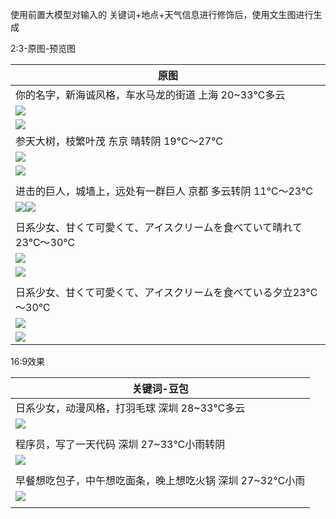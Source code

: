 使用前置大模型对输入的 关键词+地点+天气信息进行修饰后，使用文生图进行生成

2:3-原图-预览图

| 原图                                                                                               |
| ------------------------------------------------------------------------------------------------ |
| 你的名字，新海诚风格，车水马龙的街道 上海 20~33℃多云                                                                   |
| ![](../file/Pasted%20image%2020250521143436.png)                                                 |
| ![](../file/Pasted%20image%2020250521143622.png)                                                 |
| 参天大树，枝繁叶茂 东京 晴转阴 19℃～27℃                                                                         |
| ![](../file/Pasted%20image%2020250521144010.png)                                                 |
| ![](../file/Pasted%20image%2020250521144311.png)                                                 |
|                                                                                                  |
| 进击的巨人，城墙上，远处有一群巨人 京都 多云转阴 11℃～23℃                                                                |
| ![](../file/Pasted%20image%2020250521144333.png)![](../file/Pasted%20image%2020250521144421.png) |
|                                                                                                  |
| 日系少女、甘くて可愛くて、アイスクリームを食べていて晴れて23℃～30℃                                                             |
| ![](Pasted%20image%2020250521145116.png)                                                         |
| ![](Pasted%20image%2020250521145226.png)                                                         |
|                                                                                                  |
| 日系少女、甘くて可愛くて、アイスクリームを食べている夕立23℃～30℃                                                              |
| ![](Pasted%20image%2020250521145556.png)                                                         |
| ![](Pasted%20image%2020250521145649.png)                                                         |






16:9效果

| 关键词-豆包                                           |
| ------------------------------------------------ |
| 日系少女，动漫风格，打羽毛球 深圳 28~33℃多云                       |
| ![](../file/Pasted%20image%2020250521141623.png) |
|                                                  |
| 程序员，写了一天代码 深圳 27~33℃小雨转阴                         |
| ![](../file/Pasted%20image%2020250521141841.png) |
|                                                  |
| 早餐想吃包子，中午想吃面条，晚上想吃火锅 深圳 27~32℃小雨                 |
| ![](../file/Pasted%20image%2020250521142033.png) |
|                                                  |
